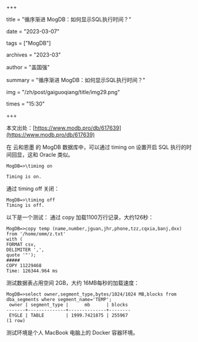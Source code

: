 +++

title = "循序渐进 MogDB：如何显示SQL执行时间？" 

date = "2023-03-07" 

tags = ["MogDB"] 

archives = "2023-03" 

author = "盖国强" 

summary = "循序渐进 MogDB：如何显示SQL执行时间？"

img = "/zh/post/gaiguoqiang/title/img29.png" 

times = "15:30"

+++

本文出处：[https://www.modb.pro/db/617639](https://www.modb.pro/db/617639)

在 云和恩墨 的 MogDB 数据库中，可以通过 timing on 设置开启 SQL 执行的时间回显，这和 Oracle 类似。

```
MogDB=>\timing on

Timing is on.
```

通过 timing off 关闭：

```
MogDB=>\timing off
Timing is off.
```

以下是一个测试：
通过 copy 加载1100万行记录，大约126秒：

```
MogDB=>copy temp (name,number,jguan,jhr,phone,tzz,cqxia,banj,dxx)
from '/home/omm/z.txt'
with (
FORMAT csv,
DELIMITER ',',
quote '"');
#####
COPY 11229468
Time: 126344.964 ms
```

测试数据表占用空间 2GB，大约 16MB每秒的加载速度：

```
MogDB=>select owner,segment_type,bytes/1024/1024 MB,blocks from dba_segments where segment_name='TEMP';
 owner | segment_type |      mb      | blocks 
-------+--------------+--------------+--------
 EYGLE | TABLE        | 1999.7421875 | 255967
(1 row)
```

测试环境是个人 MacBook 电脑上的 Docker 容器环境。
